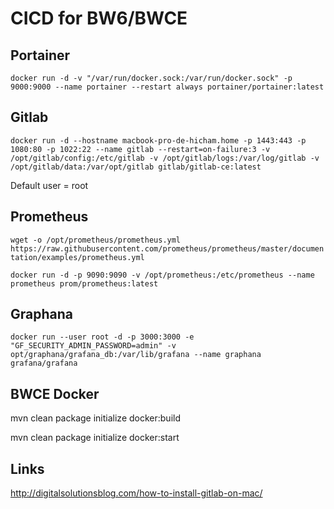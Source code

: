 # CICD for BW6/BWCE


## Portainer
``
docker run -d -v "/var/run/docker.sock:/var/run/docker.sock" -p 9000:9000 --name portainer --restart always portainer/portainer:latest
``
## Gitlab
``
docker run -d --hostname macbook-pro-de-hicham.home -p 1443:443 -p 1080:80 -p 1022:22 --name gitlab --restart=on-failure:3 -v /opt/gitlab/config:/etc/gitlab -v /opt/gitlab/logs:/var/log/gitlab -v /opt/gitlab/data:/var/opt/gitlab gitlab/gitlab-ce:latest
``

Default user = root

## Prometheus
``
wget -o /opt/prometheus/prometheus.yml https://raw.githubusercontent.com/prometheus/prometheus/master/documentation/examples/prometheus.yml
``

``
docker run -d -p 9090:9090 -v /opt/prometheus:/etc/prometheus --name prometheus prom/prometheus:latest
``
## Graphana
``
docker run --user root -d -p 3000:3000 -e "GF_SECURITY_ADMIN_PASSWORD=admin" -v opt/graphana/grafana_db:/var/lib/grafana --name graphana grafana/grafana
``
## BWCE Docker

mvn clean package initialize docker:build

mvn clean package initialize docker:start



## Links
http://digitalsolutionsblog.com/how-to-install-gitlab-on-mac/
